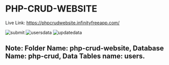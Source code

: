 # PHP-CRUD-WEBSITE

Live Link: https://phpcrudwebsite.infinityfreeapp.com/

![submit](https://github.com/Rahat848/php-crud-website/assets/136954767/64b39588-7e82-4765-97a2-b687a454613d)
![usersdata](https://github.com/Rahat848/php-crud-website/assets/136954767/f898ed23-0e35-460e-b141-274eb73b8b63)
![updatedata](https://github.com/Rahat848/php-crud-website/assets/136954767/a59f15db-f47c-4a6e-a9fd-6a94ac04c200)

<h2>Note: Folder Name: php-crud-website, Database Name: php-crud, Data Tables name: users.</h1>
